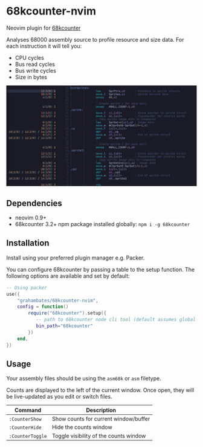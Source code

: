 # 68kcounter-nvim

Neovim plugin for [68kcounter](https://github.com/grahambates/68kcounter/)

Analyses 68000 assembly source to profile resource and size data. For each
instruction it will tell you:

- CPU cycles
- Bus read cycles
- Bus write cycles
- Size in bytes

![image](preview.png)

## Dependencies

- neovim 0.9+
- 68kcounter 3.2+ npm package installed globally: `npm i -g 68kcounter`

## Installation

Install using your preferred plugin manager e.g. Packer.

You can configure 68kcounter by passing a table to the setup function.
The following options are available and set by default:

```lua
-- Using packer
use({
    "grahambates/68kcounter-nvim",
    config = function()
        require("68kcounter").setup({
           -- path to 68kcounter node cli tool (default assumes global path)
           bin_path="68kcounter"
        })
    end,
})
```

## Usage

Your assembly files should be using the `asm68k` or `asm` filetype.

Counts are displayed to the left of the current window.
Once open, they will be live-updated as you edit or switch files.

| Command        | Description                            |
|----------------|----------------------------------------|
|`:CounterShow`  | Show counts for current window/buffer  |
|`:CounterHide`  | Hide the counts window                 |
|`:CounterToggle`| Toggle visibility of the counts window |
